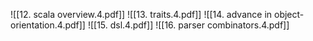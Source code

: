 ![[12. scala overview.4.pdf]]
![[13. traits.4.pdf]]
![[14. advance in object-orientation.4.pdf]]
![[15. dsl.4.pdf]]
![[16. parser combinators.4.pdf]]